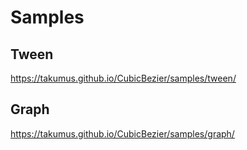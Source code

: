 # Samples
## Tween
<https://takumus.github.io/CubicBezier/samples/tween/>
## Graph
<https://takumus.github.io/CubicBezier/samples/graph/>
